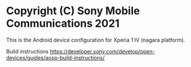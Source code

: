 Copyright (C) Sony Mobile Communications 2021
=============================================

This is the Android device configuration for Xperia 1 IV (nagara platform).

Build instructions
https://developer.sony.com/develop/open-devices/guides/aosp-build-instructions/

